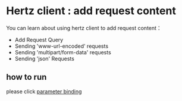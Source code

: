 # Hertz client : add request content
You can learn about using hertz client to add request content：
* Add Request Query
* Sending 'www-url-encoded' requests
* Sending 'multipart/form-data' requests
* Sending 'json' Requests

## how to run
please click [parameter binding](https://github.com/cloudwego/hertz-examples/tree/main/binding)